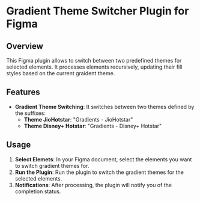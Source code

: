 # Gradient Theme Switcher Plugin for Figma

## Overview

This Figma plugin allows to switch between two predefined themes for selected elements. It processes elements recursively, updating their fill styles based on the current graident theme.

## Features

- **Gradient Theme Switching**: It switches between two themes defined by the suffixes:
  - **Theme JioHotstar**: "Gradients - JioHotstar"
  - **Theme Disney+ Hotstar**: "Gradients - Disney+ Hotstar"

## Usage

1. **Select Elemets**: In your Figma document, select the elements you want to switch gradient themes for.
2. **Run the Plugin**: Run the plugin to switch the gradient themes for the selected elements.
3. **Notifications**: After processing, the plugin will notify you of the completion status.